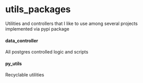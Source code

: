 # utils_packages
Utilities and controllers that I like to use among several projects 
implemented via pypi package

#### data_controller
All postgres controlled logic and scripts

#### py_utils
Recyclable utilities